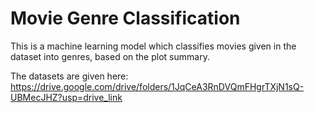 # Movie Genre Classification
This is a machine learning model which classifies movies given in the dataset into genres, based on the plot summary.

The datasets are given here: https://drive.google.com/drive/folders/1JqCeA3RnDVQmFHgrTXjN1sQ-UBMecJHZ?usp=drive_link
